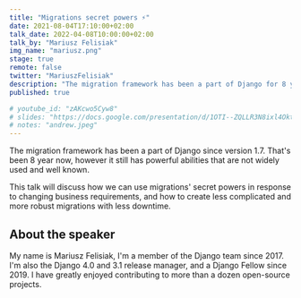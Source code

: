 ```yaml
---
title: "Migrations secret powers ⚡"
date: 2021-08-04T17:10:00+02:00
talk_date: 2022-04-08T10:00:00+02:00
talk_by: "Mariusz Felisiak"
img_name: "mariusz.png"
stage: true
remote: false
twitter: "MariuszFelisiak"
description: "The migration framework has been a part of Django for 8 year now, however it still has powerful abilities that are not widely used and well known."
published: true

# youtube_id: "zAKcwo5Cyw8"
# slides: "https://docs.google.com/presentation/d/1OTI--ZQLLR3N8ixl4OktEwbXfiau_0BNXicl_3j5uYc/edit?usp=sharing"
# notes: "andrew.jpeg"
---
```


The migration framework has been a part of Django since version 1.7.
That's been 8 year now, however it still has powerful abilities that
are not widely used and well known.

This talk will discuss how we can use migrations' secret powers in response to
changing business requirements, and how to create less complicated and more robust
migrations with less downtime.

## About the speaker

My name is Mariusz Felisiak, I'm a member of the Django team since 2017. I'm also the
Django 4.0 and 3.1 release manager, and a Django Fellow since 2019. I have
greatly enjoyed contributing to more than a dozen open-source projects.

